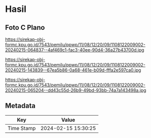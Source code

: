 # Hasil

## Foto C Plano

https://sirekap-obj-formc.kpu.go.id/7543/pemilu/ppwp/11/08/12/20/09/1108122009002-20240215-064837--4af469c1-fac3-40ee-90d4-36a27b43700d.jpg

https://sirekap-obj-formc.kpu.go.id/7543/pemilu/ppwp/11/08/12/20/09/1108122009002-20240215-143839--67ea5b86-0a68-461e-b09d-fffa2e597ca0.jpg

https://sirekap-obj-formc.kpu.go.id/7543/pemilu/ppwp/11/08/12/20/09/1108122009002-20240215-065204--dd43c55d-26b9-49bd-93bb-74a7a143498a.jpg


## Metadata

| Key        | Value               |
| ---------- | ------------------- |
| Time Stamp | 2024-02-15 15:30:25 |



